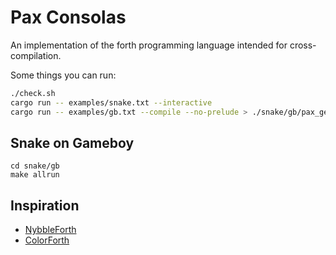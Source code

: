 # Pax Consolas

An implementation of the forth programming language intended for cross-compilation.

Some things you can run:

```sh
./check.sh
cargo run -- examples/snake.txt --interactive
cargo run -- examples/gb.txt --compile --no-prelude > ./snake/gb/pax_generated.asm
```

## Snake on Gameboy

```
cd snake/gb
make allrun
```

## Inspiration

* [NybbleForth](https://github.com/larsbrinkhoff/nybbleForth)
* [ColorForth](https://web.archive.org/web/20160310112802/http://colorforth.com/inst.htm)

